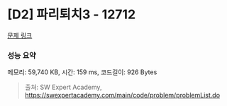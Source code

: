 # [D2] 파리퇴치3 - 12712 

[문제 링크](https://swexpertacademy.com/main/code/problem/problemDetail.do?contestProbId=AXuARWAqDkQDFARa) 

### 성능 요약

메모리: 59,740 KB, 시간: 159 ms, 코드길이: 926 Bytes



> 출처: SW Expert Academy, https://swexpertacademy.com/main/code/problem/problemList.do